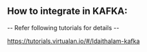 ## How to integrate in KAFKA:

-- Refer following tutorials for details --

https://tutorials.virtualan.io/#/Idaithalam-kafka
